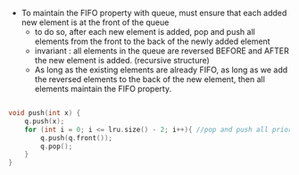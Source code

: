 - To maintain the FIFO property with queue, must ensure that each added new element is at the front of the queue
  - to do so, after each new element is added, pop and push all elements from the front to the back of the newly added element
  - invariant : all elements in the queue are reversed BEFORE and AFTER the new element is added. (recursive structure) 
  - As long as the existing elements are already FIFO, as long as we add the reversed elements to the back of the new element, then all elements maintain the FIFO property.
  
```cpp

void push(int x) {
    q.push(x);
    for (int i = 0; i <= lru.size() - 2; i++){ //pop and push all prior (reversed) elements to the back of the new element
        q.push(q.front());
        q.pop();
    }
}

```
